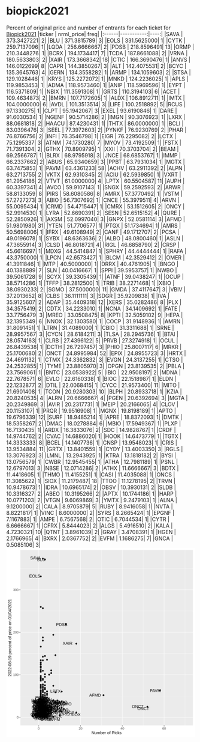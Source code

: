 # biopick2021
Percent of original price and number of entrants for each ticket for [Biopick2021](https://twitter.com/hashtag/Biopick2021)
|ticker |  nrml_price| freq|
|:------|-----------:|----:|
|SAVA   | 373.3427221|    2|
|BLU    | 371.3815789|    3|
|EOLS   | 331.5625000|    1|
|CYTK   | 259.7137096|    1|
|LQDA   | 256.6666667|    2|
|PDSB   | 218.8596491|   13|
|ORMP   | 210.3448276|    1|
|BCRX   | 194.1734417|    7|
|TCDA   | 187.8661088|    2|
|VRNA   | 180.5633803|    2|
|XAIR   | 173.3668342|   18|
|CTIC   | 166.3690476|    1|
|ANVS   | 146.0122699|    8|
|CAPR   | 144.3850267|    3|
|ALT    | 142.4075531|    2|
|BCYC   | 135.3645763|    4|
|GERN   | 134.3558282|    1|
|ARMP   | 134.1059603|    2|
|STSA   | 129.1028446|    1|
|KRYS   | 125.2272072|    1|
|MNKD   | 124.2236025|    1|
|APLS   | 119.9853453|    1|
|ADMA   | 118.9573460|    1|
|ANIP   | 118.5969596|    1|
|EYPT   | 116.5371809|    1|
|NBIX   | 111.3591308|    1|
|GRTS   | 110.3194103|    6|
|ACET   | 109.4634873|    2|
|BMRN   | 107.7172605|    1|
|ALDX   | 106.8912711|    1|
|IMTX   | 104.0000000|    6|
|AVDL   | 101.3513514|    3|
|LIFE   | 100.2518892|    5|
|RCUS   |  97.1330275|    1|
|CLPT   |  95.1942067|    3|
|EXEL   |  93.6190846|    1|
|DARE   |  91.6030534|    1|
|NGENF  |  90.5714286|    2|
|IMGN   |  90.3076923|    1|
|LXRX   |  88.0681818|    2|
|HAACU  |  87.4230431|    1|
|THTX   |  86.0000000|    1|
|BCLI   |  83.0396476|    3|
|SEEL   |  77.3972603|    2|
|PYNKF  |  76.9230769|    2|
|PHAR   |  76.8766756|    2|
|INFI   |  76.3546798|    1|
|EIGR   |  76.2295082|    2|
|LCTX   |  75.1295337|    3|
|ATNM   |  74.1730280|    7|
|MYOV   |  73.4192509|    1|
|FSTX   |  71.7391304|    2|
|GTHX   |  70.8909795|    1|
|XXII   |  70.3703704|    2|
|BEAM   |  69.2566787|    1|
|BLRX   |  68.9795918|    3|
|JNCE   |  68.6853767|    1|
|IMMP   |  66.2337662|    2|
|ABUS   |  65.9340659|    3|
|PPBT   |  63.7931034|    1|
|MGTX   |  63.7475853|    1|
|PAVM   |  63.4361233|   58|
|ACHV   |  63.2911392|    2|
|ALPN   |  63.2713755|    2|
|VKTX   |  62.9310345|    2|
|ACIU   |  62.5939850|    1|
|VXRT   |  61.2954186|    2|
|VTVT   |  61.0000000|    4|
|LPTX   |  60.5504587|   11|
|AUPH   |  60.3397341|    4|
|AVCO   |  59.9107143|    1|
|SNGX   |  59.2592593|    2|
|ARWR   |  58.8133059|    8|
|PIRS   |  58.6080586|    8|
|AMRX   |  57.3770492|    1|
|VSTM   |  57.2727273|    3|
|ABIO   |  56.7307692|    1|
|CNCE   |  55.3979511|    4|
|ARVN   |  55.0095434|    1|
|CRMD   |  54.4715447|    1|
|CMRX   |  53.1512605|    2|
|ONCY   |  52.9914530|    1|
|LYRA   |  52.6690391|    2|
|SESN   |  52.6515152|    4|
|QURE   |  52.2850926|    1|
|AXSM   |  52.0997040|    3|
|GNPX   |  52.0581114|    3|
|AFMD   |  51.9801980|   31|
|YTEN   |  51.7706577|    1|
|PTGX   |  51.1734694|    1|
|AMRS   |  50.5698006|    1|
|IFRX   |  49.6108949|    2|
|CANF   |  49.1712707|    2|
|PCSA   |  49.0196078|    1|
|SYBX   |  48.6363636|    2|
|ALBO   |  48.0800460|    1|
|ASLN   |  47.3655914|    3|
|CLSD   |  46.8018721|    4|
|RIGL   |  46.6858790|    2|
|CRSP   |  45.6616697|    1|
|MDXG   |  44.5414847|    1|
|SPHRY  |  44.4444444|    1|
|RAFA   |  43.3750000|    1|
|LPCN   |  42.6573427|    1|
|BLCM   |  42.3529412|    2|
|OMER   |  41.3911846|    1|
|MTP    |  40.5000000|    1|
|DRRX   |  40.4761905|    1|
|BNGO   |  40.1388889|    7|
|SLN    |  40.0416667|    1|
|SPPI   |  39.5953757|    1|
|NWBO   |  39.5061728|    9|
|SCYX   |  39.3305439|    1|
|ATNF   |  39.0438247|    1|
|OCUP   |  38.5714286|    1|
|TFFP   |  38.2812500|    1|
|TRIB   |  38.2271468|    1|
|XBIO   |  38.0930233|    2|
|SGMO   |  37.5000000|   11|
|GMDA   |  37.4117647|    3|
|VBIV   |  37.2013652|    8|
|CLBS   |  36.1111111|    3|
|SDGR   |  35.9209838|    1|
|IVA    |  35.9125607|    2|
|ADAP   |  35.4409318|   12|
|XERS   |  35.0282486|    8|
|PLX    |  34.3575419|    2|
|CDTX   |  34.2233010|    1|
|NCNA   |  34.1409692|    1|
|FATE   |  33.7756479|    3|
|MREO   |  33.0508475|    8|
|KPTI   |  32.5059102|    9|
|HEPA   |  32.1395349|    6|
|NNOX   |  32.1303580|    1|
|COCP   |  31.9148936|    1|
|AMRN   |  31.8091451|    1|
|LTRN   |  31.4089000|    1|
|CBIO   |  31.3311688|    1|
|SRNE   |  28.9957567|    3|
|CYCN   |  28.6184211|    3|
|TLSA   |  28.2945736|    1|
|BTAI   |  28.0574163|    1|
|CLRB   |  27.4396122|    5|
|PRVB   |  27.3274918|    1|
|OCUL   |  26.8439538|    1|
|DCTH   |  26.7297457|    3|
|PHIO   |  25.8007117|    6|
|MRKR   |  25.1700680|    2|
|ONCT   |  24.8995984|   52|
|EPIX   |  24.8955723|    3|
|HRTX   |  24.4691132|    1|
|CTMX   |  24.3362832|    3|
|EVGN   |  24.3137255|    1|
|CTSO   |  24.2532855|    1|
|TYME   |  23.8805970|    3|
|OPGN   |  23.8139535|    2|
|PBLA   |  23.7569061|    1|
|BNTC   |  23.0538922|    5|
|IBIO   |  22.9508197|    2|
|MDNA   |  22.7678571|    6|
|EVLO   |  22.6160338|    1|
|BIOC   |  22.1518987|    1|
|ELDN   |  22.1232877|    2|
|DTIL   |  22.0068415|    1|
|CYCC   |  21.9573400|   11|
|MITO   |  21.6901408|    1|
|TCON   |  20.9280303|   10|
|BLPH   |  20.8933718|    1|
|KZIA   |  20.8240535|    4|
|ALRN   |  20.6666667|    4|
|PGEN   |  20.6392694|    3|
|MGTA   |  20.2349869|    3|
|AVIR   |  20.2317731|    1|
|MEIP   |  20.2166065|    4|
|CLOV   |  20.1153107|    1|
|PRQR   |  19.9516908|    1|
|MGNX   |  19.8198189|    1|
|APTO   |  19.6796339|   12|
|SURF   |  18.9485214|    1|
|APRE   |  18.8372093|    1|
|DMTK   |  18.5358267|    2|
|DMAC   |  18.0278884|    6|
|MBIO   |  17.5949367|    1|
|PLXP   |  16.7130435|    1|
|ARDX   |  16.3833076|    2|
|SDC    |  14.9828767|    1|
|CRDF   |  14.9744762|    2|
|CVAC   |  14.6886020|    1|
|HOOK   |  14.6473779|    1|
|TGTX   |  14.3333333|    8|
|BCEL   |  14.1407736|    1|
|CNSP   |  13.9548023|    1|
|CRIS   |  13.9534884|   11|
|GRTX   |  13.8401559|    1|
|CYDY   |  13.4003350|    3|
|RGLS   |  13.3076923|    3|
|LMNL   |  13.2943925|    1|
|KTRA   |  13.1818182|    2|
|BYSI   |  13.0756579|    1|
|CWBR   |  12.9545455|    1|
|ATHA   |  12.7981189|    1|
|PSNL   |  12.6797013|    3|
|NBSE   |  12.0714286|    2|
|ATHX   |  11.6666667|    3|
|BDTX   |  11.4418605|    1|
|THMO   |  11.4155251|    1|
|CASI   |  11.4035088|    1|
|ONCS   |  11.3085622|    1|
|SIOX   |  11.2179487|   18|
|TTOO   |  11.1278195|    2|
|TRVN   |  10.9478673|    1|
|IDRA   |  10.6965174|    2|
|OBSV   |  10.3930131|    2|
|SLDB   |  10.3316327|    2|
|ABEO   |  10.3195266|    2|
|APTX   |  10.1744186|    1|
|HARP   |  10.0771203|    2|
|VTGN   |   9.6069869|    3|
|YMTX   |   9.2479103|    1|
|ALNA   |   9.1200000|    2|
|CALA   |   8.9705879|    5|
|RUBY   |   8.9416058|    1|
|NVTA   |   8.8221817|    1|
|VINC   |   8.6000000|    2|
|SYRS   |   8.2665424|    1|
|EPGNF  |   7.1167883|    1|
|AMPE   |   6.7567568|    2|
|OTIC   |   6.7044534|    1|
|CYTR   |   6.6666667|    1|
|CFRX   |   5.8444023|    2|
|ALGS   |   5.4916510|    2|
|KALA   |   4.7230321|   10|
|QTNT   |   3.8961039|    2|
|GRAY   |   3.4708391|    1|
|HGEN   |   2.1766965|    4|
|BXRX   |   2.0367752|    2|
|EVFM   |   1.1686275|    7|
|GNCA   |   0.5085106|    3|
![retvspicks](biopicks.png?raw=true)
